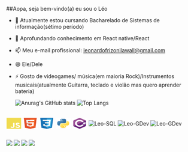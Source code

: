 ##Aopa, seja bem-vindo(a) eu sou o Léo

- 🔭 Atualmente estou cursando Bacharelado de Sistemas de informação(sétimo período)
- 🌱 Aprofundando conhecimento em React native/React
- 📫 Meu e-mail profissional: leonardofrizonilawall@gmail.com 
- 😄 Ele/Dele
- ⚡ Gosto de videogames/ música(em maioria Rock)/Instrumentos musicais(atualmente Guitarra, teclado e violão mas quero aprender bateria)
 
  ![Anurag's GitHub stats](https://github-readme-stats.vercel.app/api?username=LeoFrizoni&show_icons=true&theme=transparent)
  ![Top Langs](https://github-readme-stats.vercel.app/api/top-langs/?username=LeoFrizoni&show_icons=true&theme=transparent)

<div style="display: inline_block"><br>
  <img align="center" alt="Leo-Js" height="30" width="40" src="https://raw.githubusercontent.com/devicons/devicon/master/icons/javascript/javascript-plain.svg">
  <img align="center" alt="Leo-HTML" height="30" width="40" src="https://raw.githubusercontent.com/devicons/devicon/master/icons/html5/html5-original.svg">
  <img align="center" alt="Leo-CSS" height="30" width="40" src="https://raw.githubusercontent.com/devicons/devicon/master/icons/css3/css3-original.svg">
  <img align="center" alt="Leo-Python" height="30" width="40" src="https://raw.githubusercontent.com/devicons/devicon/master/icons/python/python-original.svg">
  <img align="center" alt="Leo-Csharp" height="30" width="40" src="https://raw.githubusercontent.com/devicons/devicon/master/icons/csharp/csharp-original.svg">
  <img align="center" alt="Leo-SQL" height="30" width="40" src="https://cdn-icons-png.flaticon.com/128/9544/9544010.png">
  <img align="center" alt="Leo-GDev" height="30" width="40" src="https://static-00.iconduck.com/assets.00/gdevelop-icon-2048x1640-7y5aemvt.png">
  <img align="center" alt="Leo-GDev" height="30" width="40" src="https://th.bing.com/th/id/R.2c88a08bfbb6c476cb507eaed07630e9?rik=yDI9hc0dtzHZoA&pid=ImgRaw&r=0&sres=1&sresct=1">
</div>
  
  ##
 
<div> 
  <a href="https://instagram.com/leo_frizoni" target="_blank"><img src="https://img.shields.io/badge/-Instagram-%23E4405F?style=for-the-badge&logo=instagram&logoColor=white" target="_blank"></a>
 	<a href="https://www.twitch.tv/Moon_ishida" target="_blank"><img src="https://img.shields.io/badge/Twitch-9146FF?style=for-the-badge&logo=twitch&logoColor=white" target="_blank"></a>
  <a href = "mailto:leonardofrizonilawall@gmail.com"><img src="https://img.shields.io/badge/-Gmail-%23333?style=for-the-badge&logo=gmail&logoColor=white" target="_blank"></a>
  <a href="https://www.linkedin.com/in/leonardo-frizoni-lawall" target="_blank"><img src="https://img.shields.io/badge/-LinkedIn-%230077B5?style=for-the-badge&logo=linkedin&logoColor=white" target="_blank"></a> 
  
</div>
